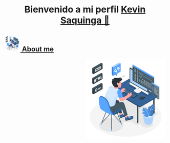 <p align="center">
  <h1 align="center">Bienvenido a mi perfil  <a href="https://github.com/KEVIN-XTREM-2023">Kevin Saquinga 👋</h1>
</p>


## <picture><img src = "https://github.com/0xAbdulKhalid/0xAbdulKhalid/raw/main/assets/mdImages/programming.svg" width = 50px></picture> **About me**

<picture> <img align="right" src="https://github.com/0xAbdulKhalid/0xAbdulKhalid/raw/main/assets/mdImages/programming.svg" width = 250px></picture>

<br>
